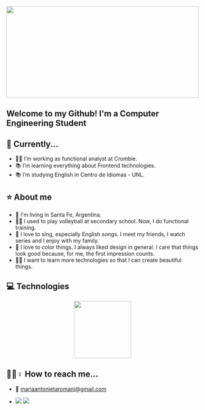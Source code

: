 <img width="100%" height="240" align='center' src="https://github.com/Maromani248/Maromani248/blob/main/Presentacion.png" >


## Welcome to my Github! I'm a Computer Engineering Student  

## 📆 Currently...
  - 👨‍💻 I’m working as functional analyst at Crombie.
  - 📚 I’m learning everything about Frontend technologies.
  - 📚 I’m studying English in Centro de Idiomas - UNL.

## ⭐ About me

  - 📍  I'm living in Santa Fe, Argentina. 
  - 🏋️‍♂️ I used to play volleyball at secondary school. Now, I do functional training. 
  - 💛 I love to sing, especially English songs. I meet my friends, I watch series and I enjoy with my family.
  - 🎨 I love to color things. I always liked design in general. I care that things look good because, for me, the first impression counts.
  - 💪🏼 I want to learn more technologies so that I can create beautiful things. 
  
## 💻 Technologies
<p align='center'>
  <img height="150em" src="https://github-readme-stats.vercel.app/api/top-langs/?username=Maromani248&layout=compact&langs_count=7&theme=react"/">
</p>

## 🙋‍🏻‍♀️ How to reach me...
 - 📩 mariaantonietaromani@gmail.com
 - <p align="left">
    <a href="https://www.linkedin.com/in/maromani/"><img src="https://img.shields.io/badge/linkedin-%230177B5?style=flat&logo=linkedin&logoColor=white"/></a>
    <a href="https://www.instagram.com/maromani__/"><img src="https://img.shields.io/badge/instagram-%23E4415F?style=flat&logo=instagram&logoColor=white"/></a>
  </p>

